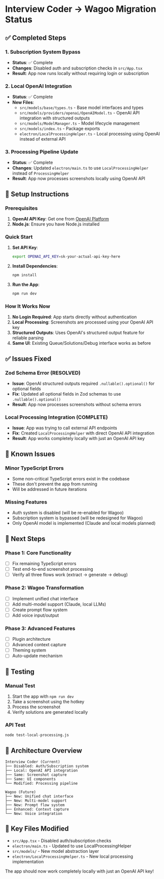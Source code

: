 # Interview Coder → Wagoo Migration Status

## ✅ Completed Steps

### 1. Subscription System Bypass
- **Status**: ✅ Complete
- **Changes**: Disabled auth and subscription checks in `src/App.tsx`
- **Result**: App now runs locally without requiring login or subscription

### 2. Local OpenAI Integration
- **Status**: ✅ Complete
- **New Files**:
  - `src/models/base/types.ts` - Base model interfaces and types
  - `src/models/providers/openai/OpenAIModel.ts` - OpenAI API integration with structured outputs
  - `src/models/ModelManager.ts` - Model lifecycle management
  - `src/models/index.ts` - Package exports
  - `electron/LocalProcessingHelper.ts` - Local processing using OpenAI instead of external API

### 3. Processing Pipeline Update
- **Status**: ✅ Complete
- **Changes**: Updated `electron/main.ts` to use `LocalProcessingHelper` instead of `ProcessingHelper`
- **Result**: App now processes screenshots locally using OpenAI API

## 🔧 Setup Instructions

### Prerequisites
1. **OpenAI API Key**: Get one from [OpenAI Platform](https://platform.openai.com/api-keys)
2. **Node.js**: Ensure you have Node.js installed

### Quick Start
1. **Set API Key**:
   ```bash
   export OPENAI_API_KEY=sk-your-actual-api-key-here
   ```

2. **Install Dependencies**:
   ```bash
   npm install
   ```

3. **Run the App**:
   ```bash
   npm run dev
   ```

### How It Works Now
1. **No Login Required**: App starts directly without authentication
2. **Local Processing**: Screenshots are processed using your OpenAI API key
3. **Structured Outputs**: Uses OpenAI's structured output feature for reliable parsing
4. **Same UI**: Existing Queue/Solutions/Debug interface works as before

## ✅ Issues Fixed

### Zod Schema Error (RESOLVED)
- **Issue**: OpenAI structured outputs required `.nullable().optional()` for optional fields
- **Fix**: Updated all optional fields in Zod schemas to use `.nullable().optional()`
- **Result**: App now processes screenshots without schema errors

### Local Processing Integration (COMPLETE)
- **Issue**: App was trying to call external API endpoints
- **Fix**: Created `LocalProcessingHelper` with direct OpenAI API integration
- **Result**: App works completely locally with just an OpenAI API key

## 🚧 Known Issues

### Minor TypeScript Errors
- Some non-critical TypeScript errors exist in the codebase
- These don't prevent the app from running
- Will be addressed in future iterations

### Missing Features
- Auth system is disabled (will be re-enabled for Wagoo)
- Subscription system is bypassed (will be redesigned for Wagoo)
- Only OpenAI model is implemented (Claude and local models planned)

## 🎯 Next Steps

### Phase 1: Core Functionality
- [ ] Fix remaining TypeScript errors
- [ ] Test end-to-end screenshot processing
- [ ] Verify all three flows work (extract → generate → debug)

### Phase 2: Wagoo Transformation
- [ ] Implement unified chat interface
- [ ] Add multi-model support (Claude, local LLMs)
- [ ] Create prompt flow system
- [ ] Add voice input/output

### Phase 3: Advanced Features
- [ ] Plugin architecture
- [ ] Advanced context capture
- [ ] Theming system
- [ ] Auto-update mechanism

## 🧪 Testing

### Manual Test
1. Start the app with `npm run dev`
2. Take a screenshot using the hotkey
3. Process the screenshot
4. Verify solutions are generated locally

### API Test
```bash
node test-local-processing.js
```

## 📝 Architecture Overview

```
Interview Coder (Current)
├── Disabled: Auth/Subscription system
├── Local: OpenAI API integration
├── Same: Screenshot capture
├── Same: UI components
└── Modified: Processing pipeline

Wagoo (Future)
├── New: Unified chat interface
├── New: Multi-model support
├── New: Prompt flow system
├── Enhanced: Context capture
└── New: Voice integration
```

## 🔑 Key Files Modified

- `src/App.tsx` - Disabled auth/subscription checks
- `electron/main.ts` - Updated to use LocalProcessingHelper
- `src/models/` - New model abstraction layer
- `electron/LocalProcessingHelper.ts` - New local processing implementation

The app should now work completely locally with just an OpenAI API key! 